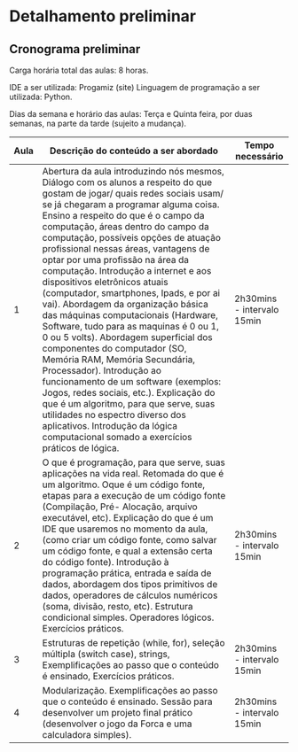 # Detalhamento preliminar

## Cronograma preliminar

Carga horária total das aulas: 8 horas.

IDE a ser utilizada: Progamiz (site)
Linguagem de programação a ser utilizada: Python.

Dias da semana e horário das aulas: Terça e Quinta feira, por duas semanas, na parte da tarde (sujeito a mudança).

|Aula   | Descrição do conteúdo a ser abordado  | Tempo necessário |
|------|-----------------------------------------|----|
|1| Abertura da aula introduzindo nós mesmos, Diálogo com os alunos a respeito do que gostam de jogar/ quais redes sociais usam/ se já chegaram a programar alguma coisa. Ensino a respeito do que é o campo da computação, áreas dentro do campo da computação, possíveis opções de atuação profissional nessas áreas, vantagens de optar por uma profissão na área da computação. Introdução a internet e aos dispositivos eletrônicos atuais (computador, smartphones, Ipads, e por ai vai). Abordagem da organização básica das máquinas computacionais (Hardware, Software, tudo para as maquinas é 0 ou 1, 0 ou 5 volts). Abordagem superficial dos componentes do computador (SO, Memória RAM, Memória Secundária, Processador). Introdução ao funcionamento de um software (exemplos: Jogos, redes sociais, etc.). Explicação do que é um algoritmo, para que serve, suas utilidades no espectro diverso dos aplicativos. Introdução da lógica computacional somado a exercícios práticos de lógica.  | 2h30mins - intervalo 15min | 
|2| O que é programação, para que serve, suas aplicações na vida real. Retomada do que é um algoritmo. Oque é um código fonte, etapas para a execução de um código fonte (Compilação, Pré- Alocação, arquivo executável, etc). Explicação do que é um IDE que usaremos no momento da aula, (como criar um código fonte, como salvar um código fonte, e qual a extensão certa do código fonte). Introdução à programação prática, entrada e saída de dados, abordagem dos tipos primitivos de dados, operadores de cálculos numéricos (soma, divisão, resto, etc). Estrutura condicional simples. Operadores lógicos. Exercícios práticos. | 2h30mins - intervalo 15min |
|3| Estruturas de repetição (while, for), seleção múltipla (switch case), strings, Exemplificações ao passo que o conteúdo é ensinado, Exercícios práticos.     | 2h30mins - intervalo 15min |
|4| Modularização. Exemplificações ao passo que o conteúdo é ensinado. Sessão para desenvolver um projeto final prático (desenvolver o jogo da Forca e uma calculadora simples).    | 2h30mins - intervalo 15min |
